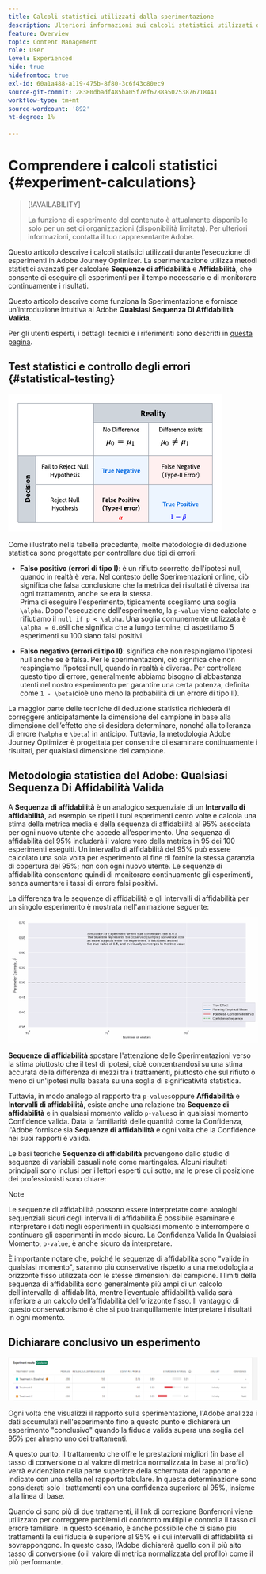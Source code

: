 ```yaml
---
title: Calcoli statistici utilizzati dalla sperimentazione
description: Ulteriori informazioni sui calcoli statistici utilizzati durante l'esecuzione di esperimenti
feature: Overview
topic: Content Management
role: User
level: Experienced
hide: true
hidefromtoc: true
exl-id: 60a1a488-a119-475b-8f80-3c6f43c80ec9
source-git-commit: 28380dbadf485ba05f7ef6788a50253876718441
workflow-type: tm+mt
source-wordcount: '892'
ht-degree: 1%

---
```


# Comprendere i calcoli statistici {#experiment-calculations}

>[!AVAILABILITY]
>
>La funzione di esperimento del contenuto è attualmente disponibile solo per un set di organizzazioni (disponibilità limitata). Per ulteriori informazioni, contatta il tuo rappresentante Adobe.

Questo articolo descrive i calcoli statistici utilizzati durante l’esecuzione di esperimenti in Adobe Journey Optimizer. La sperimentazione utilizza metodi statistici avanzati per calcolare **Sequenze di affidabilità** e **Affidabilità**, che consente di eseguire gli esperimenti per il tempo necessario e di monitorare continuamente i risultati.

Questo articolo descrive come funziona la Sperimentazione e fornisce un’introduzione intuitiva al Adobe **Qualsiasi Sequenza Di Affidabilità Valida**.

Per gli utenti esperti, i dettagli tecnici e i riferimenti sono descritti in [questa pagina](../campaigns/assets/confidence_sequence_technical_details.pdf).

## Test statistici e controllo degli errori {#statistical-testing}

![](assets/technote_1.png)

Come illustrato nella tabella precedente, molte metodologie di deduzione statistica sono progettate per controllare due tipi di errori:

* **Falso positivo (errori di tipo I)**: è un rifiuto scorretto dell&#39;ipotesi null, quando in realtà è vera. Nel contesto delle Sperimentazioni online, ciò significa che falsa conclusione che la metrica dei risultati è diversa tra ogni trattamento, anche se era la stessa.
   </br>Prima di eseguire l&#39;esperimento, tipicamente scegliamo una soglia `\alpha`. Dopo l&#39;esecuzione dell&#39;esperimento, la `p-value` viene calcolato e rifiutiamo il `null if p < \alpha`. Una soglia comunemente utilizzata è `\alpha = 0.05`Il che significa che a lungo termine, ci aspettiamo 5 esperimenti su 100 siano falsi positivi.

* **Falso negativo (errori di tipo II)**: significa che non respingiamo l&#39;ipotesi null anche se è falsa. Per le sperimentazioni, ciò significa che non respingiamo l&#39;ipotesi null, quando in realtà è diversa. Per controllare questo tipo di errore, generalmente abbiamo bisogno di abbastanza utenti nel nostro esperimento per garantire una certa potenza, definita come `1 - \beta`(cioè uno meno la probabilità di un errore di tipo II).

La maggior parte delle tecniche di deduzione statistica richiederà di correggere anticipatamente la dimensione del campione in base alla dimensione dell’effetto che si desidera determinare, nonché alla tolleranza di errore (`\alpha` e `\beta`) in anticipo. Tuttavia, la metodologia Adobe Journey Optimizer è progettata per consentire di esaminare continuamente i risultati, per qualsiasi dimensione del campione.

## Metodologia statistica del Adobe: Qualsiasi Sequenza Di Affidabilità Valida

A **Sequenza di affidabilità** è un analogico sequenziale di un **Intervallo di affidabilità**, ad esempio se ripeti i tuoi esperimenti cento volte e calcola una stima della metrica media e della sequenza di affidabilità al 95% associata per ogni nuovo utente che accede all’esperimento. Una sequenza di affidabilità del 95% includerà il valore vero della metrica in 95 dei 100 esperimenti eseguiti. Un intervallo di affidabilità del 95% può essere calcolato una sola volta per esperimento al fine di fornire la stessa garanzia di copertura del 95%; non con ogni nuovo utente. Le sequenze di affidabilità consentono quindi di monitorare continuamente gli esperimenti, senza aumentare i tassi di errore falsi positivi.

La differenza tra le sequenze di affidabilità e gli intervalli di affidabilità per un singolo esperimento è mostrata nell&#39;animazione seguente:

![](assets/technote_2.gif)

**Sequenze di affidabilità** spostare l&#39;attenzione delle Sperimentazioni verso la stima piuttosto che il test di ipotesi, cioè concentrandosi su una stima accurata della differenza di mezzi tra i trattamenti, piuttosto che sul rifiuto o meno di un&#39;ipotesi nulla basata su una soglia di significatività statistica.

Tuttavia, in modo analogo al rapporto tra `p-values`oppure **Affidabilità** e **Intervalli di affidabilità**, esiste anche una relazione tra **Sequenze di affidabilità** e in qualsiasi momento valido `p-values`o in qualsiasi momento Confidence valida. Data la familiarità delle quantità come la Confidenza, l&#39;Adobe fornisce sia **Sequenze di affidabilità** e ogni volta che la Confidence nei suoi rapporti è valida.

Le basi teoriche **Sequenze di affidabilità** provengono dallo studio di sequenze di variabili casuali note come martingales. Alcuni risultati principali sono inclusi per i lettori esperti qui sotto, ma le prese di posizione dei professionisti sono chiare:

>[!NOTE]
>
>Le sequenze di affidabilità possono essere interpretate come analoghi sequenziali sicuri degli intervalli di affidabilità.È possibile esaminare e interpretare i dati negli esperimenti in qualsiasi momento e interrompere o continuare gli esperimenti in modo sicuro. La Confidenza Valida In Qualsiasi Momento, `p-value`, è anche sicuro da interpretare.

È importante notare che, poiché le sequenze di affidabilità sono &quot;valide in qualsiasi momento&quot;, saranno più conservative rispetto a una metodologia a orizzonte fisso utilizzata con le stesse dimensioni del campione. I limiti della sequenza di affidabilità sono generalmente più ampi di un calcolo dell’intervallo di affidabilità, mentre l’eventuale affidabilità valida sarà inferiore a un calcolo dell’affidabilità dell’orizzonte fisso. Il vantaggio di questo conservatorismo è che si può tranquillamente interpretare i risultati in ogni momento.

## Dichiarare conclusivo un esperimento

![](assets/experimentation_report_2.png)

Ogni volta che visualizzi il rapporto sulla sperimentazione, l&#39;Adobe analizza i dati accumulati nell&#39;esperimento fino a questo punto e dichiarerà un esperimento &quot;conclusivo&quot; quando la fiducia valida supera una soglia del 95% per almeno uno dei trattamenti.

A questo punto, il trattamento che offre le prestazioni migliori (in base al tasso di conversione o al valore di metrica normalizzata in base al profilo) verrà evidenziato nella parte superiore della schermata del rapporto e indicato con una stella nel rapporto tabulare. In questa determinazione sono considerati solo i trattamenti con una confidenza superiore al 95%, insieme alla linea di base.

Quando ci sono più di due trattamenti, il link di correzione Bonferroni viene utilizzato per correggere problemi di confronto multipli e controlla il tasso di errore familiare. In questo scenario, è anche possibile che ci siano più trattamenti la cui fiducia è superiore al 95% e i cui intervalli di affidabilità si sovrappongono. In questo caso, l’Adobe dichiarerà quello con il più alto tasso di conversione (o il valore di metrica normalizzata del profilo) come il più performante.

